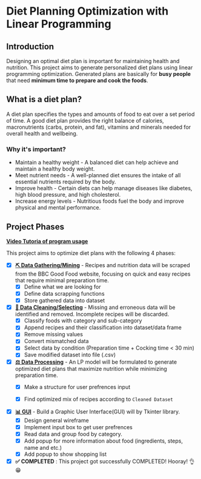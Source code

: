 # Diet Planning Optimization with Linear Programming

## Introduction

Designing an optimal diet plan is important for maintaining health and nutrition. This project aims to generate personalized diet plans using linear programming optimization. Generated plans are basically for **busy people** that need **minimum time to prepare and cook the foods**.

## What is a diet plan?

A diet plan specifies the types and amounts of food to eat over a set period of time. A good diet plan provides the right balance of calories, macronutrients (carbs, protein, and fat), vitamins and minerals needed for overall health and wellbeing.

### Why it's important?

* Maintain a healthy weight - A balanced diet can help achieve and maintain a healthy body weight.
* Meet nutrient needs - A well-planned diet ensures the intake of all essential nutrients required by the body.
* Improve health - Certain diets can help manage diseases like diabetes, high blood pressure, and high cholesterol.
* Increase energy levels - Nutritious foods fuel the body and improve physical and mental performance.

## Project Phases
**[Video Tutoria of program usage](https://github.com/moligarch/CS-SBU-eAdvancedAlgorithms-MSc-2023/blob/401422193/Assignments/401422193/Final_Project/ODP%20Tutorial-Persian.rar)**

This project aims to optimize diet plans with the following 4 phases:

- [x] **[⛏ Data Gathering/Mining](#⛏Phase-1:-Data-Mining)** - Recipes and nutrition data will be scraped from the BBC Good Food website, focusing on quick and easy recipes that require minimal preparation time.
    - [x] Define what we are looking for
    - [x] Define data scrapping functions
    - [x] Store gathered data into dataset

- [x] **[🧹 Data Cleaning/Selecting](#🧹Phase-2:-Data-Cleaning)** - Missing and erroneous data will be identified and removed. Incomplete recipes will be discarded.
    - [x] Classify foods with category and sub-category
    - [x] Append recipes and their classification into dataset/data frame
    - [x] Remove missing values
    - [x] Convert mismatched data
    - [x] Select data by condition (Preparation time + Cocking time < 30 min)
    - [x] Save modified dataset into file (.csv)

- [x] **[⚖ Data Processing](#⚖Phase-3:-Data-Processing)** - An LP model will be formulated to generate optimized diet plans that maximize nutrition while minimizing preparation time.
    - [x] Make a structure for user prefrences input
    - [x] Find optimized mix of recipes according to `Cleaned Dataset`


- [x] **[📊 GUI](#📊Phase-4:-Interface)** - Build a Graphic User Interface(GUI) will by Tkinter library.
    - [x] Design general wireframe
    - [x] Implement input box to get user prefrences
    - [x] Read data and group food by category.
    - [x] Add popup for more information about food (ingredients, steps, name and etc.)
    - [x] Add popup to show shopping list
     
- [x] **✅ COMPLETED** : This project got successfully COMPLETED! Hooray! 👌😁
